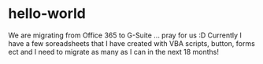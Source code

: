 # hello-world
We are migrating from Office 365 to G-Suite ... pray for us :D
Currently I have a few soreadsheets that I have created with VBA scripts, button, forms ect and I need to migrate as many as I can in the next 18 months!

